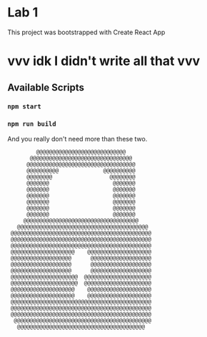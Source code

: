 # Lab 1

This project was bootstrapped with Create React App

# vvv idk I didn't write all that vvv

## Available Scripts

### `npm start`

### `npm run build`

And you really don't need more than these two.

             @@@@@@@@@@@@@@@@@@@@@@@@@@@@             
           @@@@@@@@@@@@@@@@@@@@@@@@@@@@@@@@           
          @@@@@@@@@@@@@@@@@@@@@@@@@@@@@@@@@@          
          @@@@@@@@@@              @@@@@@@@@@          
          @@@@@@@@                  @@@@@@@@          
          @@@@@@@                    @@@@@@@          
          @@@@@@@                    @@@@@@@          
          @@@@@@@                    @@@@@@@          
          @@@@@@@                    @@@@@@@          
          @@@@@@@                    @@@@@@@          
          @@@@@@@                    @@@@@@@          
         @@@@@@@@@@@@@@@@@@@@@@@@@@@@@@@@@@@@         
       @@@@@@@@@@@@@@@@@@@@@@@@@@@@@@@@@@@@@@@@@      
     @@@@@@@@@@@@@@@@@@@@@@@@@@@@@@@@@@@@@@@@@@@@     
     @@@@@@@@@@@@@@@@@@@@@@@@@@@@@@@@@@@@@@@@@@@@     
     @@@@@@@@@@@@@@@@@@@@@@@@@@@@@@@@@@@@@@@@@@@@     
     @@@@@@@@@@@@@@@@@@@@    @@@@@@@@@@@@@@@@@@@@     
     @@@@@@@@@@@@@@@@@@@      @@@@@@@@@@@@@@@@@@@     
     @@@@@@@@@@@@@@@@@@@      @@@@@@@@@@@@@@@@@@@     
     @@@@@@@@@@@@@@@@@@@      @@@@@@@@@@@@@@@@@@@     
     @@@@@@@@@@@@@@@@@@@@@  @@@@@@@@@@@@@@@@@@@@@     
     @@@@@@@@@@@@@@@@@@@@@  @@@@@@@@@@@@@@@@@@@@@     
     @@@@@@@@@@@@@@@@@@@@    @@@@@@@@@@@@@@@@@@@@     
     @@@@@@@@@@@@@@@@@@@@    @@@@@@@@@@@@@@@@@@@@     
     @@@@@@@@@@@@@@@@@@@@@@@@@@@@@@@@@@@@@@@@@@@@     
     @@@@@@@@@@@@@@@@@@@@@@@@@@@@@@@@@@@@@@@@@@@@     
     @@@@@@@@@@@@@@@@@@@@@@@@@@@@@@@@@@@@@@@@@@@@     
      @@@@@@@@@@@@@@@@@@@@@@@@@@@@@@@@@@@@@@@@@@@     
       @@@@@@@@@@@@@@@@@@@@@@@@@@@@@@@@@@@@@@@@       
